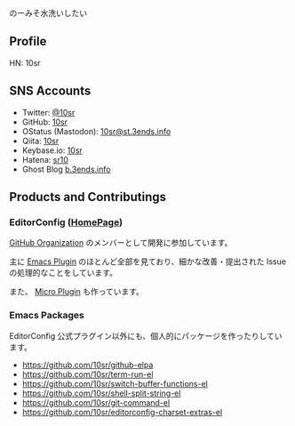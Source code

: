 のーみそ水洗いしたい


Profile
-------

HN: 10sr



SNS Accounts
------------

* Twitter: [@10sr](https://twitter.com/10sr)
* GitHub: [10sr](https://github.com/10sr)
* OStatus (Mastodon): [10sr@st.3ends.info](https://st.3ends.info/@10sr)
* Qiita: [10sr](http://qiita.com/10sr)
* Keybase.io: [10sr](https://keybase.io/10sr)
* Hatena: [sr10](http://profile.hatena.ne.jp/sr10/)
* Ghost Blog [b.3ends.info](https://b.3ends.info)


Products and Contributings
-------------

### EditorConfig ([HomePage](http://editorconfig.org))


[GitHub Organization](https://github.com/editorconfig/)
のメンバーとして開発に参加しています。

主に [Emacs Plugin](http://github.com/editorconfig/editorconfig-emacs)
のほとんど全部を見ており、細かな改善・提出された Issue の処理的なことをしています。

また、 [Micro Plugin](http://github.com/10sr/editorconfig-micro)
も作っています。


### Emacs Packages

EditorConfig 公式プラグイン以外にも、個人的にパッケージを作ったりしています。


- <https://github.com/10sr/github-elpa>
- <https://github.com/10sr/term-run-el>
- <https://github.com/10sr/switch-buffer-functions-el>
- <https://github.com/10sr/shell-split-string-el>
- <https://github.com/10sr/git-command-el>
- <https://github.com/10sr/editorconfig-charset-extras-el>
